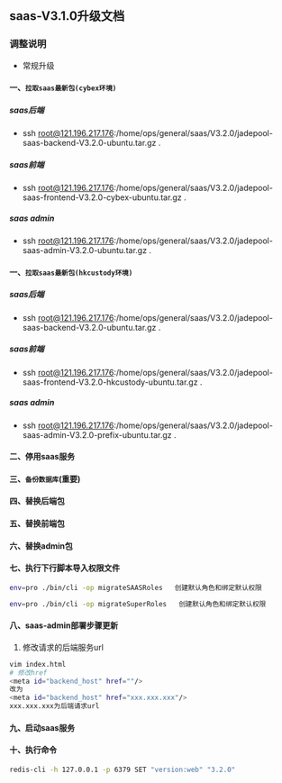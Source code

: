 ## saas-V3.1.0升级文档
### 调整说明
-  常规升级
#### 一、`拉取saas最新包(cybex环境)`
##### saas后端
- ssh root@121.196.217.176:/home/ops/general/saas/V3.2.0/jadepool-saas-backend-V3.2.0-ubuntu.tar.gz .
##### saas前端
- ssh root@121.196.217.176:/home/ops/general/saas/V3.2.0/jadepool-saas-frontend-V3.2.0-cybex-ubuntu.tar.gz .
##### saas admin
- ssh root@121.196.217.176:/home/ops/general/saas/V3.2.0/jadepool-saas-admin-V3.2.0-ubuntu.tar.gz .
#### 一、`拉取saas最新包(hkcustody环境)`
##### saas后端
- ssh root@121.196.217.176:/home/ops/general/saas/V3.2.0/jadepool-saas-backend-V3.2.0-ubuntu.tar.gz .
##### saas前端
- ssh root@121.196.217.176:/home/ops/general/saas/V3.2.0/jadepool-saas-frontend-V3.2.0-hkcustody-ubuntu.tar.gz .
##### saas admin
- ssh root@121.196.217.176:/home/ops/general/saas/V3.2.0/jadepool-saas-admin-V3.2.0-prefix-ubuntu.tar.gz .
#### 二、停用saas服务
#### 三、`备份数据库`(重要)
#### 四、替换后端包
#### 五、替换前端包
#### 六、替换admin包
#### 七、执行下行脚本导入权限文件
```bash
env=pro ./bin/cli -op migrateSAASRoles   创建默认角色和绑定默认权限
```
```bash
env=pro ./bin/cli -op migrateSuperRoles   创建默认角色和绑定默认权限
```
#### 八、saas-admin部署步骤更新

1. 修改请求的后端服务url
```bash
vim index.html
# 修改href
<meta id="backend_host" href=""/>
改为
<meta id="backend_host" href="xxx.xxx.xxx"/>
xxx.xxx.xxx为后端请求url
```
#### 九、启动saas服务
#### 十、执行命令
```bash
redis-cli -h 127.0.0.1 -p 6379 SET "version:web" "3.2.0"
```
